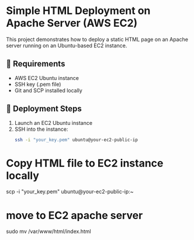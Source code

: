 # Simple HTML Deployment on Apache Server (AWS EC2)

This project demonstrates how to deploy a static HTML page on an Apache server running on an Ubuntu-based EC2 instance.

## 🔧 Requirements
- AWS EC2 Ubuntu instance
- SSH key (.pem file)
- Git and SCP installed locally

## 🚀 Deployment Steps

1. Launch an EC2 Ubuntu instance
2. SSH into the instance:
   ```bash
   ssh -i "your_key.pem" ubuntu@your-ec2-public-ip

 # Copy HTML file to EC2 instance locally 
   scp -i "your_key.pem" <project-name> ubuntu@your-ec2-public-ip:~

 # move to EC2 apache server
 sudo mv <project-name> /var/www/html/index.html
